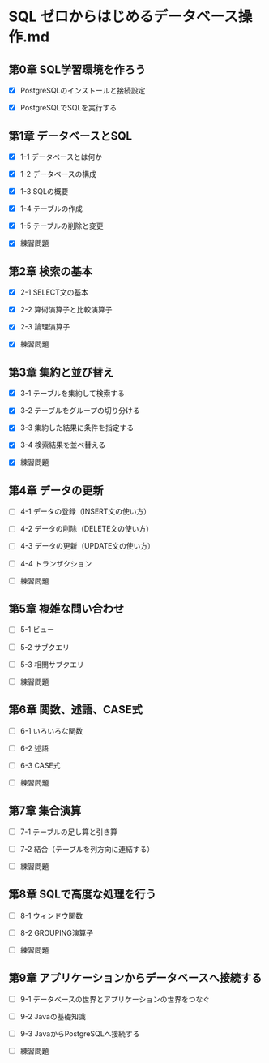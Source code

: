 # SQL ゼロからはじめるデータベース操作.md

## 第0章 SQL学習環境を作ろう

- [x] PostgreSQLのインストールと接続設定

- [x] PostgreSQLでSQLを実行する

## 第1章 データベースとSQL

- [x] 1-1 データベースとは何か

- [x] 1-2 データベースの構成

- [x] 1-3 SQLの概要

- [x] 1-4 テーブルの作成

- [x] 1-5 テーブルの削除と変更

- [x] 練習問題

## 第2章 検索の基本

- [x] 2-1 SELECT文の基本

- [x] 2-2 算術演算子と比較演算子

- [x] 2-3 論理演算子

- [x] 練習問題

## 第3章 集約と並び替え

- [x] 3-1 テーブルを集約して検索する

- [x] 3-2 テーブルをグループの切り分ける

- [x] 3-3 集約した結果に条件を指定する

- [x] 3-4 検索結果を並べ替える

- [x] 練習問題

## 第4章 データの更新

- [ ] 4-1 データの登録（INSERT文の使い方）

- [ ] 4-2 データの削除（DELETE文の使い方）

- [ ] 4-3 データの更新（UPDATE文の使い方）

- [ ] 4-4 トランザクション

- [ ] 練習問題

## 第5章 複雑な問い合わせ

- [ ] 5-1 ビュー

- [ ] 5-2 サブクエリ

- [ ] 5-3 相関サブクエリ

- [ ] 練習問題

## 第6章 関数、述語、CASE式

- [ ] 6-1 いろいろな関数

- [ ] 6-2 述語

- [ ] 6-3 CASE式

- [ ] 練習問題

## 第7章 集合演算

- [ ] 7-1 テーブルの足し算と引き算

- [ ] 7-2 結合（テーブルを列方向に連結する）

- [ ] 練習問題

## 第8章 SQLで高度な処理を行う

- [ ] 8-1 ウィンドウ関数

- [ ] 8-2 GROUPING演算子

- [ ] 練習問題

## 第9章 アプリケーションからデータベースへ接続する

- [ ] 9-1 データベースの世界とアプリケーションの世界をつなぐ

- [ ] 9-2 Javaの基礎知識

- [ ] 9-3 JavaからPostgreSQLへ接続する

- [ ] 練習問題
